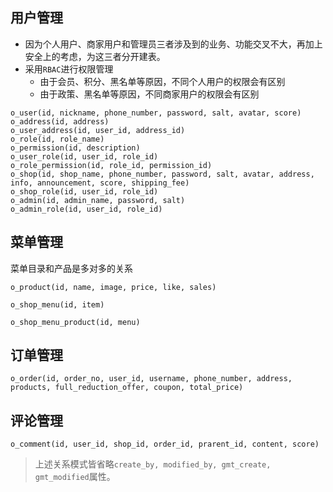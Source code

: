 ## 用户管理
- 因为个人用户、商家用户和管理员三者涉及到的业务、功能交叉不大，再加上安全上的考虑，为这三者分开建表。
- 采用`RBAC`进行权限管理
	- 由于会员、积分、黑名单等原因，不同个人用户的权限会有区别
	- 由于政策、黑名单等原因，不同商家用户的权限会有区别
```
o_user(id, nickname, phone_number, password, salt, avatar, score)
o_address(id, address)
o_user_address(id, user_id, address_id)
o_role(id, role_name)
o_permission(id, description)
o_user_role(id, user_id, role_id)
o_role_permission(id, role_id, permission_id)
o_shop(id, shop_name, phone_number, password, salt, avatar, address, info, announcement, score, shipping_fee)
o_shop_role(id, user_id, role_id)
o_admin(id, admin_name, password, salt)
o_admin_role(id, user_id, role_id)
```

## 菜单管理
菜单目录和产品是多对多的关系
```
o_product(id, name, image, price, like, sales)
```
```
o_shop_menu(id, item)
```
```
o_shop_menu_product(id, menu)
```
## 订单管理

```
o_order(id, order_no, user_id, username, phone_number, address, products, full_reduction_offer, coupon, total_price)
```

## 评论管理

```
o_comment(id, user_id, shop_id, order_id, prarent_id, content, score)
```
> 上述关系模式皆省略`create_by, modified_by, gmt_create, gmt_modified`属性。

<!--stackedit_data:
eyJoaXN0b3J5IjpbLTE1MTc2MzYxMTAsMTMzMjU3MTAzLC00OT
E3ODI0MzYsMTA1NzU1MTk4OSwxMjI4NTUwODQ0LC0xMTIxOTM3
NDk5LDE5NDQ1MDg3NDYsLTg0MDg0NTIwOCwtOTUzNzg5ODQxLC
0xNDc5Mjk2NTI5LC0xMTEyMTA4OTA4LDE0MjA5NzYwODksLTcy
MjgwNDI0NSwtMjEyMzg3NjAzMSwtMTcxODIxNDE1LC0xNjk4MD
g0OTE0LC0xODUzNjgxMDQwLDE2NDE5Njc1ODIsMjExNjE1MzA4
NiwtMTkyMTQyMTY5Nl19
-->
